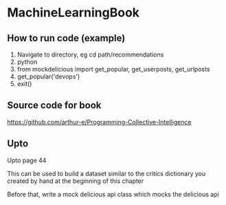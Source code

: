 # MachineLearningBook

## How to run code (example)
1. Navigate to directory, eg cd path/recommendations
2. python
3. from mockdelicious import get_popular, get_userposts, get_urlposts
4. get_popular('devops')
5. exit()

## Source code for book
https://github.com/arthur-e/Programming-Collective-Intelligence

## Upto

Upto page 44

This can be used to build a dataset similar to the critics dictionary you created by
hand at the beginning of this chapter

Before that, write a mock delicious api class which mocks the delicious api
